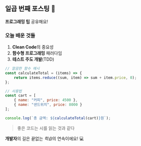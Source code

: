 ## 일곱 번째 포스팅 🌟

**프로그래밍 팁** 공유해요!

### 오늘 배운 것들
1. **Clean Code**의 중요성
2. **함수형 프로그래밍** 패러다임
3. **테스트 주도 개발**(TDD)

```javascript
// 깔끔한 함수 예시
const calculateTotal = (items) => {
    return items.reduce((sum, item) => sum + item.price, 0);
};

// 사용법
const cart = [
    { name: "커피", price: 4500 },
    { name: "샌드위치", price: 8000 }
];

console.log(`총 금액: ${calculateTotal(cart)}원`);
```

> 좋은 코드는 시를 읽는 것과 같다

**개발자**의 길은 끝없는 *학습*의 연속이에요! 💻